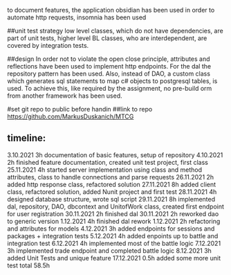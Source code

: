 to document features, the application obsidian has been used
in order to automate http requests, insomnia has been used

##unit test strategy 
low level classes, which do not have dependencies, are part of unit tests, higher level BL classes, who are interdependent, are covered by integration tests.

##design
In order not to violate the open close principle, attributes and reflections have been used to implement http endpoints.
For the dal the repository pattern has been used. Also, instead of DAO, a custom class which generates sql statements
to map c# objects to postgresql tables, is used. To achieve this, like required by the assignment, no pre-build orm from another framework has been used.

#set git repo to public before handin
##link to repo
https://github.com/MarkusDuskanich/MTCG

## timeline:
3.10.2021 3h documentation of basic features, setup of repository
4.10.2021 2h finished feature documentation, created unit test project, first class
25.11.2021 4h started server implementation using class and method attributes, class to handle connections and parse requests
26.11.2021 2h added http response class, refactored solution
27.11.2021 8h added client class, refactored solution, added Nunit project and first test
28.11.2021 4h designed database structure, wrote sql script
29.11.2021 8h implemented dal, repository, DAO, dbcontext and UnitofWork class, created first endpoint for user registration
30.11.2021 2h finished dal
30.11.2021 2h reworked dao to generic version
1.12.2021 4h finished dal rework
1.12.2021 2h refactoring and attributes for models
4.12.2021 3h added endpoints for sessions and packages + integration tests
5.12.2021 4h added enpoints up to battle and integration test
6.12.2021 4h implemented most of the battle logic
7.12.2021 3h implemented trade endpoint and completed battle logic
8.12.2021 3h added Unit Tests and unique feature
17.12.2021 0.5h added some more unit test
total 58.5h
